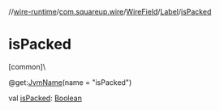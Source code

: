 //[wire-runtime](../../../../index.md)/[com.squareup.wire](../../index.md)/[WireField](../index.md)/[Label](index.md)/[isPacked](is-packed.md)

# isPacked

[common]\

@get:[JvmName](https://kotlinlang.org/api/latest/jvm/stdlib/kotlin.jvm/-jvm-name/index.html)(name = "isPacked")

val [isPacked](is-packed.md): [Boolean](https://kotlinlang.org/api/latest/jvm/stdlib/kotlin/-boolean/index.html)
